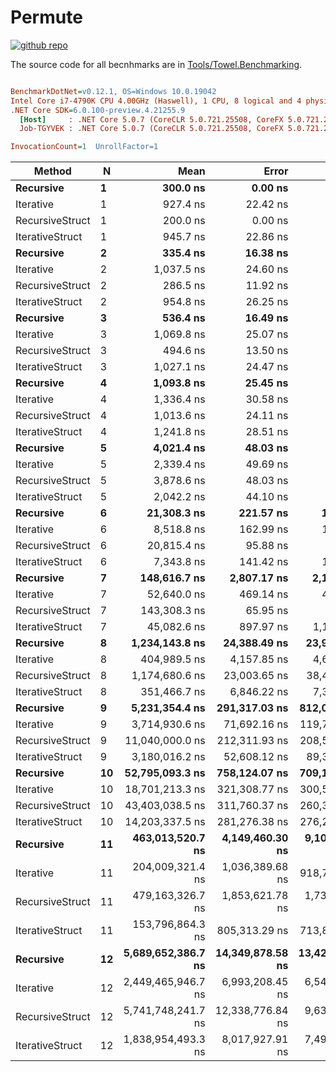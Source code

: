 # Permute

<a href="https://github.com/ZacharyPatten/Towel" alt="Github Repository"><img alt="github repo" src="https://img.shields.io/badge/github-repo-black?logo=github&amp;style=flat" title="Go To Github Repo" alt="Github Repository"></a>

The source code for all becnhmarks are in [Tools/Towel.Benchmarking](https://github.com/ZacharyPatten/Towel/tree/master/Tools/Towel_Benchmarking).

``` ini

BenchmarkDotNet=v0.12.1, OS=Windows 10.0.19042
Intel Core i7-4790K CPU 4.00GHz (Haswell), 1 CPU, 8 logical and 4 physical cores
.NET Core SDK=6.0.100-preview.4.21255.9
  [Host]     : .NET Core 5.0.7 (CoreCLR 5.0.721.25508, CoreFX 5.0.721.25508), X64 RyuJIT
  Job-TGYVEK : .NET Core 5.0.7 (CoreCLR 5.0.721.25508, CoreFX 5.0.721.25508), X64 RyuJIT

InvocationCount=1  UnrollFactor=1  

```
|          Method |  N |               Mean |            Error |           StdDev |             Median |
|---------------- |--- |-------------------:|-----------------:|-----------------:|-------------------:|
|       **Recursive** |  **1** |           **300.0 ns** |          **0.00 ns** |          **0.00 ns** |           **300.0 ns** |
|       Iterative |  1 |           927.4 ns |         22.42 ns |         64.32 ns |           900.0 ns |
| RecursiveStruct |  1 |           200.0 ns |          0.00 ns |          0.00 ns |           200.0 ns |
| IterativeStruct |  1 |           945.7 ns |         22.86 ns |         55.65 ns |           900.0 ns |
|       **Recursive** |  **2** |           **335.4 ns** |         **16.38 ns** |         **48.05 ns** |           **300.0 ns** |
|       Iterative |  2 |         1,037.5 ns |         24.60 ns |         64.39 ns |         1,000.0 ns |
| RecursiveStruct |  2 |           286.5 ns |         11.92 ns |         34.40 ns |           300.0 ns |
| IterativeStruct |  2 |           954.8 ns |         26.25 ns |         74.48 ns |           900.0 ns |
|       **Recursive** |  **3** |           **536.4 ns** |         **16.49 ns** |         **48.35 ns** |           **500.0 ns** |
|       Iterative |  3 |         1,069.8 ns |         25.07 ns |         46.47 ns |         1,100.0 ns |
| RecursiveStruct |  3 |           494.6 ns |         13.50 ns |         22.92 ns |           500.0 ns |
| IterativeStruct |  3 |         1,027.1 ns |         24.47 ns |         66.17 ns |         1,000.0 ns |
|       **Recursive** |  **4** |         **1,093.8 ns** |         **25.45 ns** |         **25.00 ns** |         **1,100.0 ns** |
|       Iterative |  4 |         1,336.4 ns |         30.58 ns |         57.43 ns |         1,300.0 ns |
| RecursiveStruct |  4 |         1,013.6 ns |         24.11 ns |         66.40 ns |         1,000.0 ns |
| IterativeStruct |  4 |         1,241.8 ns |         28.51 ns |         67.75 ns |         1,200.0 ns |
|       **Recursive** |  **5** |         **4,021.4 ns** |         **48.03 ns** |         **42.58 ns** |         **4,000.0 ns** |
|       Iterative |  5 |         2,339.4 ns |         49.69 ns |         78.82 ns |         2,400.0 ns |
| RecursiveStruct |  5 |         3,878.6 ns |         48.03 ns |         42.58 ns |         3,900.0 ns |
| IterativeStruct |  5 |         2,042.2 ns |         44.10 ns |         83.91 ns |         2,100.0 ns |
|       **Recursive** |  **6** |        **21,308.3 ns** |        **221.57 ns** |        **172.99 ns** |        **21,250.0 ns** |
|       Iterative |  6 |         8,518.8 ns |        162.99 ns |        160.08 ns |         8,500.0 ns |
| RecursiveStruct |  6 |        20,815.4 ns |         95.88 ns |         80.06 ns |        20,800.0 ns |
| IterativeStruct |  6 |         7,343.8 ns |        141.42 ns |        138.89 ns |         7,350.0 ns |
|       **Recursive** |  **7** |       **148,616.7 ns** |      **2,807.17 ns** |      **2,191.65 ns** |       **148,850.0 ns** |
|       Iterative |  7 |        52,640.0 ns |        469.14 ns |        438.83 ns |        52,800.0 ns |
| RecursiveStruct |  7 |       143,308.3 ns |         65.95 ns |         51.49 ns |       143,300.0 ns |
| IterativeStruct |  7 |        45,082.6 ns |        897.97 ns |      1,135.64 ns |        44,900.0 ns |
|       **Recursive** |  **8** |     **1,234,143.8 ns** |     **24,388.49 ns** |     **23,952.76 ns** |     **1,231,700.0 ns** |
|       Iterative |  8 |       404,989.5 ns |      4,157.85 ns |      4,621.43 ns |       405,400.0 ns |
| RecursiveStruct |  8 |     1,174,680.6 ns |     23,003.65 ns |     38,433.93 ns |     1,163,500.0 ns |
| IterativeStruct |  8 |       351,466.7 ns |      6,846.22 ns |      7,325.38 ns |       350,350.0 ns |
|       **Recursive** |  **9** |     **5,231,354.4 ns** |    **291,317.03 ns** |    **812,075.43 ns** |     **5,548,050.0 ns** |
|       Iterative |  9 |     3,714,930.6 ns |     71,692.16 ns |    119,781.49 ns |     3,682,000.0 ns |
| RecursiveStruct |  9 |    11,040,000.0 ns |    212,311.93 ns |    208,518.70 ns |    11,026,050.0 ns |
| IterativeStruct |  9 |     3,180,016.2 ns |     52,608.12 ns |     89,332.58 ns |     3,153,700.0 ns |
|       **Recursive** | **10** |    **52,795,093.3 ns** |    **758,124.07 ns** |    **709,149.72 ns** |    **52,812,700.0 ns** |
|       Iterative | 10 |    18,701,213.3 ns |    321,308.77 ns |    300,552.42 ns |    18,603,500.0 ns |
| RecursiveStruct | 10 |    43,403,038.5 ns |    311,760.37 ns |    260,334.03 ns |    43,386,600.0 ns |
| IterativeStruct | 10 |    14,203,337.5 ns |    281,276.38 ns |    276,251.02 ns |    14,165,450.0 ns |
|       **Recursive** | **11** |   **463,013,520.7 ns** |  **4,149,460.30 ns** |  **9,108,165.94 ns** |   **460,350,250.0 ns** |
|       Iterative | 11 |   204,009,321.4 ns |  1,036,389.68 ns |    918,732.46 ns |   203,894,200.0 ns |
| RecursiveStruct | 11 |   479,163,326.7 ns |  1,853,621.78 ns |  1,733,878.97 ns |   478,468,600.0 ns |
| IterativeStruct | 11 |   153,796,864.3 ns |    805,313.29 ns |    713,889.25 ns |   153,857,250.0 ns |
|       **Recursive** | **12** | **5,689,652,386.7 ns** | **14,349,878.58 ns** | **13,422,885.33 ns** | **5,684,170,300.0 ns** |
|       Iterative | 12 | 2,449,465,946.7 ns |  6,993,208.45 ns |  6,541,451.53 ns | 2,449,544,900.0 ns |
| RecursiveStruct | 12 | 5,741,748,241.7 ns | 12,338,776.84 ns |  9,633,305.35 ns | 5,739,928,000.0 ns |
| IterativeStruct | 12 | 1,838,954,493.3 ns |  8,017,927.91 ns |  7,499,974.74 ns | 1,840,925,300.0 ns |

